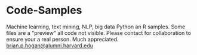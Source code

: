 # Code-Samples
Machine learning, text mining, NLP, big data Python an R samples. Some files are a "preview" all code not visible.
Please contact for collaboration to ensure your a real person. Much appreciated. brian.p.hogan@alumni.harvard.edu
